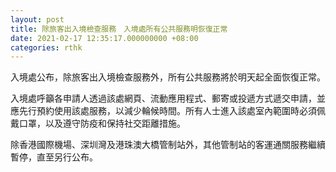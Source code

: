 ```yaml
---
layout: post
title: 除旅客出入境檢查服務　入境處所有公共服務明恢復正常
date: 2021-02-17 12:35:17.000000000 +08:00
categories: rthk
---
```


入境處公布，除旅客出入境檢查服務外，所有公共服務將於明天起全面恢復正常。

入境處呼籲各申請人透過該處網頁、流動應用程式、郵寄或投遞方式遞交申請，並應先行預約使用該處服務，以減少輪候時間。所有人士進入該處室內範圍時必須佩戴口罩，以及遵守防疫和保持社交距離措施。

除香港國際機場、深圳灣及港珠澳大橋管制站外，其他管制站的客運通關服務繼續暫停，直至另行公布。

